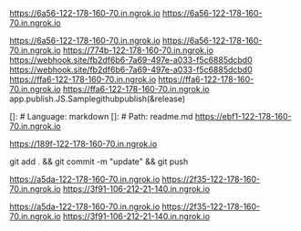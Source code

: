 https://6a56-122-178-160-70.in.ngrok.io
https://6a56-122-178-160-70.in.ngrok.io

https://6a56-122-178-160-70.in.ngrok.io
https://6a56-122-178-160-70.in.ngrok.io
https://774b-122-178-160-70.in.ngrok.io
https://webhook.site/fb2df6b6-7a69-497e-a033-f5c6885dcbd0
https://webhook.site/fb2df6b6-7a69-497e-a033-f5c6885dcbd0
https://ffa6-122-178-160-70.in.ngrok.io
https://ffa6-122-178-160-70.in.ngrok.io
https://ffa6-122-178-160-70.in.ngrok.io
app.publish.JS.Samplegithubpublish(&release)

[]: # Language: markdown
[]: # Path: readme.md
https://ebf1-122-178-160-70.in.ngrok.io

https://189f-122-178-160-70.in.ngrok.io

git add . && git commit -m "update" && git push

https://a5da-122-178-160-70.in.ngrok.io
https://2f35-122-178-160-70.in.ngrok.io
https://3f91-106-212-21-140.in.ngrok.io

https://a5da-122-178-160-70.in.ngrok.io
https://2f35-122-178-160-70.in.ngrok.io
https://3f91-106-212-21-140.in.ngrok.io
